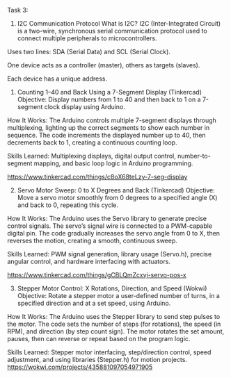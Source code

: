 Task 3:
1. I2C Communication Protocol
What is I2C?
I2C (Inter-Integrated Circuit) is a two-wire, synchronous serial communication protocol used to connect multiple peripherals to microcontrollers.

Uses two lines: SDA (Serial Data) and SCL (Serial Clock).

One device acts as a controller (master), others as targets (slaves).

Each device has a unique address.

1. Counting 1–40 and Back Using a 7-Segment Display (Tinkercad)
Objective: Display numbers from 1 to 40 and then back to 1 on a 7-segment clock display using Arduino.

How It Works: The Arduino controls multiple 7-segment displays through multiplexing, lighting up the correct segments to show each number in sequence. The code increments the displayed number up to 40, then decrements back to 1, creating a continuous counting loop.

Skills Learned: Multiplexing displays, digital output control, number-to-segment mapping, and basic loop logic in Arduino programming.

https://www.tinkercad.com/things/c8oX68teLzy-7-seg-display

2. Servo Motor Sweep: 0 to X Degrees and Back (Tinkercad)
Objective: Move a servo motor smoothly from 0 degrees to a specified angle (X) and back to 0, repeating this cycle.

How It Works: The Arduino uses the Servo library to generate precise control signals. The servo’s signal wire is connected to a PWM-capable digital pin. The code gradually increases the servo angle from 0 to X, then reverses the motion, creating a smooth, continuous sweep.

Skills Learned: PWM signal generation, library usage (Servo.h), precise angular control, and hardware interfacing with actuators.

https://www.tinkercad.com/things/gCBLQmZcxvj-servo-pos-x

3. Stepper Motor Control: X Rotations, Direction, and Speed (Wokwi)
Objective: Rotate a stepper motor a user-defined number of turns, in a specified direction and at a set speed, using Arduino.

How It Works: The Arduino uses the Stepper library to send step pulses to the motor. The code sets the number of steps (for rotations), the speed (in RPM), and direction (by step count sign). The motor rotates the set amount, pauses, then can reverse or repeat based on the program logic.

Skills Learned: Stepper motor interfacing, step/direction control, speed adjustment, and using libraries (Stepper.h) for motion projects.
https://wokwi.com/projects/435881097054971905
